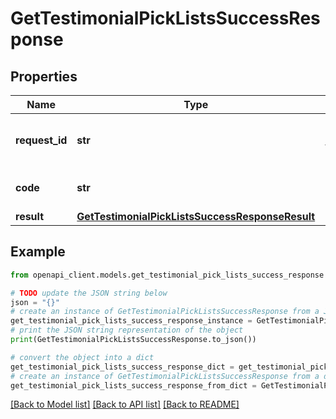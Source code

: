 # GetTestimonialPickListsSuccessResponse


## Properties

Name | Type | Description | Notes
------------ | ------------- | ------------- | -------------
**request_id** | **str** | The unique identifier for the request | 
**code** | **str** | The status code of the response | 
**result** | [**GetTestimonialPickListsSuccessResponseResult**](GetTestimonialPickListsSuccessResponseResult.md) |  | 

## Example

```python
from openapi_client.models.get_testimonial_pick_lists_success_response import GetTestimonialPickListsSuccessResponse

# TODO update the JSON string below
json = "{}"
# create an instance of GetTestimonialPickListsSuccessResponse from a JSON string
get_testimonial_pick_lists_success_response_instance = GetTestimonialPickListsSuccessResponse.from_json(json)
# print the JSON string representation of the object
print(GetTestimonialPickListsSuccessResponse.to_json())

# convert the object into a dict
get_testimonial_pick_lists_success_response_dict = get_testimonial_pick_lists_success_response_instance.to_dict()
# create an instance of GetTestimonialPickListsSuccessResponse from a dict
get_testimonial_pick_lists_success_response_from_dict = GetTestimonialPickListsSuccessResponse.from_dict(get_testimonial_pick_lists_success_response_dict)
```
[[Back to Model list]](../README.md#documentation-for-models) [[Back to API list]](../README.md#documentation-for-api-endpoints) [[Back to README]](../README.md)


